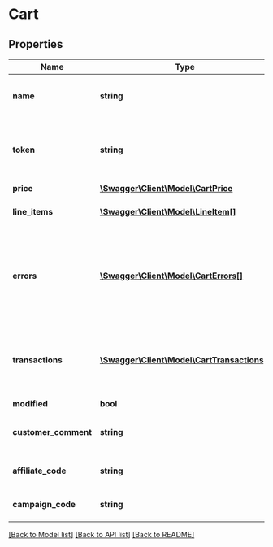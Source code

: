 # Cart

## Properties
Name | Type | Description | Notes
------------ | ------------- | ------------- | -------------
**name** | **string** | Name of the cart - for example &#x60;guest-cart&#x60; | [optional] 
**token** | **string** | Context token identifying the cart and the user session | [optional] 
**price** | [**\Swagger\Client\Model\CartPrice**](CartPrice.md) |  | [optional] 
**line_items** | [**\Swagger\Client\Model\LineItem[]**](LineItem.md) | All items within the cart | [optional] 
**errors** | [**\Swagger\Client\Model\CartErrors[]**](CartErrors.md) | A list of all cart errors, such as insufficient stocks, invalid addresses or vouchers. | [optional] 
**transactions** | [**\Swagger\Client\Model\CartTransactions[]**](CartTransactions.md) | A list of all payment transactions associated with the current cart. | [optional] 
**modified** | **bool** |  | [optional] 
**customer_comment** | **string** | A comment that can be added to the cart. | [optional] 
**affiliate_code** | **string** | An affiliate tracking code | [optional] 
**campaign_code** | **string** | A campaign tracking code | [optional] 

[[Back to Model list]](../../README.md#documentation-for-models) [[Back to API list]](../../README.md#documentation-for-api-endpoints) [[Back to README]](../../README.md)

